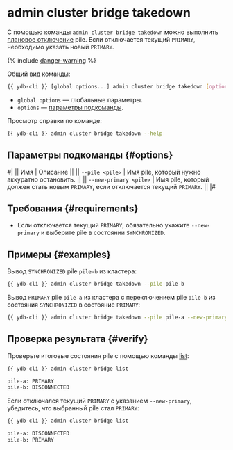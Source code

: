# admin cluster bridge takedown

С помощью команды `admin cluster bridge takedown` можно выполнить [плановое отключение](../../../../concepts/bridge.md#takedown) pile. Если отключается текущий `PRIMARY`, необходимо указать новый `PRIMARY`.

{% include [danger-warning](../_includes/danger-warning.md) %}

Общий вид команды:

```bash
{{ ydb-cli }} [global options...] admin cluster bridge takedown [options...]
```

* `global options` — глобальные параметры.
* `options` — [параметры подкоманды](#options).

Просмотр справки по команде:

```bash
{{ ydb-cli }} admin cluster bridge takedown --help
```

## Параметры подкоманды {#options}

#|
|| Имя | Описание ||
|| `--pile <pile>` | Имя pile, который нужно аккуратно остановить. ||
|| `--new-primary <pile>` | Имя pile, который должен стать новым `PRIMARY`, если отключается текущий `PRIMARY`. ||
|#

## Требования {#requirements}

- Если отключается текущий `PRIMARY`, обязательно укажите `--new-primary` и выберите pile в состоянии `SYNCHRONIZED`.

## Примеры {#examples}

Вывод `SYNCHRONIZED` pile `pile-b` из кластера:

```bash
{{ ydb-cli }} admin cluster bridge takedown --pile pile-b
```

Вывод `PRIMARY` pile `pile-a` из кластера с переключением pile `pile-b` из состояния `SYNCHRONIZED` в состояние `PRIMARY`:

```bash
{{ ydb-cli }} admin cluster bridge takedown --pile pile-a --new-primary pile-b
```

## Проверка результата {#verify}

Проверьте итоговые состояния pile с помощью команды [list](list.md):

```bash
{{ ydb-cli }} admin cluster bridge list

pile-a: PRIMARY
pile-b: DISCONNECTED
```

Если отключался текущий `PRIMARY` с указанием `--new-primary`, убедитесь, что выбранный pile стал `PRIMARY`:

```bash
{{ ydb-cli }} admin cluster bridge list

pile-a: DISCONNECTED
pile-b: PRIMARY
```
